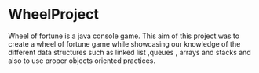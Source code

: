 # WheelProject
Wheel of fortune is a java console game.
This aim of this project was to create a wheel of fortune game while 
showcasing our knowledge of the different data structures such as linked list
,queues , arrays and stacks  and also to use proper objects oriented practices. 

